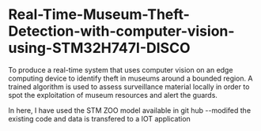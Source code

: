 # Real-Time-Museum-Theft-Detection-with-computer-vision-using-STM32H747I-DISCO
To produce a real-time system that uses computer vision on an edge computing device to identify theft in museums around a bounded region. A trained algorithm is used to assess surveillance material locally in order to spot the exploitation of museum resources and alert the guards.

In here, I have used the STM ZOO model available in git hub
--modifed the existing code and data is transfered to a IOT application
